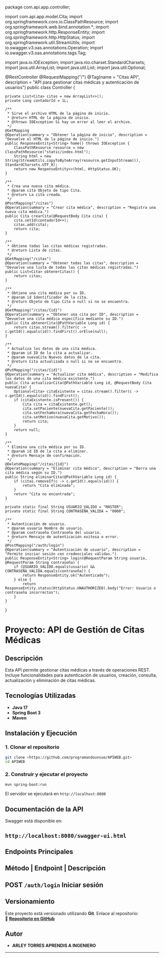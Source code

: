 package com.api.app.controller;

import com.api.app.model.Cita;
import org.springframework.core.io.ClassPathResource;
import org.springframework.web.bind.annotation.*;
import org.springframework.http.ResponseEntity;
import org.springframework.http.HttpStatus;
import org.springframework.util.StreamUtils;
import io.swagger.v3.oas.annotations.Operation;
import io.swagger.v3.oas.annotations.tags.Tag;

import java.io.IOException;
import java.nio.charset.StandardCharsets;
import java.util.ArrayList;
import java.util.List;
import java.util.Optional;

@RestController
@RequestMapping("/")
@Tag(name = "Citas API", description = "API para gestionar citas médicas y autenticación de usuarios")
public class Controller {

    private List<Cita> citas = new ArrayList<>();
    private Long contadorId = 1L;

    /**
     * Sirve el archivo HTML de la página de inicio.
     * @return HTML de la página de inicio.
     * @throws IOException Si hay un error al leer el archivo.
     */
    @GetMapping
    @Operation(summary = "Obtener la página de inicio", description = "Devuelve el HTML de la página de inicio.")
    public ResponseEntity<String> home() throws IOException {
        ClassPathResource resource = new ClassPathResource("static/index.html");
        String html = new String(StreamUtils.copyToByteArray(resource.getInputStream()), StandardCharsets.UTF_8);
        return new ResponseEntity<>(html, HttpStatus.OK);
    }

    /**
     * Crea una nueva cita médica.
     * @param cita Objeto de tipo Cita.
     * @return La cita creada.
     */
    @PostMapping("/citas")
    @Operation(summary = "Crear cita médica", description = "Registra una nueva cita médica.")
    public Cita crearCita(@RequestBody Cita cita) {
        cita.setId(contadorId++);
        citas.add(cita);
        return cita;
    }

    /**
     * Obtiene todas las citas médicas registradas.
     * @return Lista de citas.
     */
    @GetMapping("/citas")
    @Operation(summary = "Obtener todas las citas", description = "Devuelve una lista de todas las citas médicas registradas.")
    public List<Cita> obtenerCitas() {
        return citas;
    }

    /**
     * Obtiene una cita médica por su ID.
     * @param id Identificador de la cita.
     * @return Objeto de tipo Cita o null si no se encuentra.
     */
    @GetMapping("/citas/{id}")
    @Operation(summary = "Obtener una cita por ID", description = "Devuelve una cita médica específica mediante su ID.")
    public Cita obtenerCita(@PathVariable Long id) {
        return citas.stream().filter(c -> c.getId().equals(id)).findFirst().orElse(null);
    }

    /**
     * Actualiza los datos de una cita médica.
     * @param id ID de la cita a actualizar.
     * @param nuevaCita Nuevos datos de la cita.
     * @return Cita actualizada o null si no se encuentra.
     */
    @PutMapping("/citas/{id}")
    @Operation(summary = "Actualizar cita médica", description = "Modifica los datos de una cita médica existente.")
    public Cita actualizarCita(@PathVariable Long id, @RequestBody Cita nuevaCita) {
        Optional<Cita> citaExistente = citas.stream().filter(c -> c.getId().equals(id)).findFirst();
        if (citaExistente.isPresent()) {
            Cita cita = citaExistente.get();
            cita.setPaciente(nuevaCita.getPaciente());
            cita.setFechaHora(nuevaCita.getFechaHora());
            cita.setMotivo(nuevaCita.getMotivo());
            return cita;
        }
        return null;
    }

    /**
     * Elimina una cita médica por su ID.
     * @param id ID de la cita a eliminar.
     * @return Mensaje de confirmación.
     */
    @DeleteMapping("/citas/{id}")
    @Operation(summary = "Eliminar cita médica", description = "Borra una cita médica según su ID.")
    public String eliminarCita(@PathVariable Long id) {
        if (citas.removeIf(c -> c.getId().equals(id))) {
            return "Cita eliminada";
        }
        return "Cita no encontrada";
    }

    private static final String USUARIO_VALIDO = "MASTER";
    private static final String CONTRASEÑA_VALIDA = "0000";

    /**
     * Autenticación de usuario.
     * @param usuario Nombre de usuario.
     * @param contraseña Contraseña del usuario.
     * @return Mensaje de autenticación exitosa o error.
     */
    @PostMapping("/auth/login")
    @Operation(summary = "Autenticación de usuario", description = "Permite iniciar sesión con credenciales válidas.")
    public ResponseEntity<String> login(@RequestParam String usuario, @RequestParam String contraseña) {
        if (USUARIO_VALIDO.equals(usuario) && CONTRASEÑA_VALIDA.equals(contraseña)) {
            return ResponseEntity.ok("Autenticado");
        } else {
            return ResponseEntity.status(HttpStatus.UNAUTHORIZED).body("Error: Usuario o contraseña incorrectos");
        }
    }
}




# Proyecto: API de Gestión de Citas Médicas

## Descripción
Esta API permite gestionar citas médicas a través de operaciones REST. Incluye funcionalidades para autenticación de usuarios, creación, consulta, actualización y eliminación de citas médicas.

## Tecnologías Utilizadas
- **Java 17**
- **Spring Boot 3**
- **Maven**


## Instalación y Ejecución
### 1. Clonar el repositorio
```bash
git clone <https://github.com/programandounsue/APIWEB.git>
cd APIWEB
```

### 2. Construir y ejecutar el proyecto
```bash
mvn spring-boot:run
```

El servidor se ejecutará en `http://localhost:8080`

## Documentación de la API
Swagger está disponible en:
## `http://localhost:8080/swagger-ui.html`


## Endpoints Principales
## Método | Endpoint | Descripción 

## POST    `/auth/login`  Iniciar sesión 


## Versionamiento
Este proyecto está versionado utilizando **Git**. Enlace al repositorio:  
🔗 **[Repositorio en GitHub](<https://github.com/programandounsue/APIWEB.git>)**

## Autor
- **ARLEY TORRES APRENDIS A INGENIERO**

---




